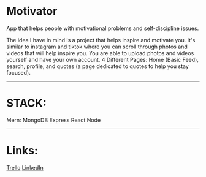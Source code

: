 # Motivator
App that helps people with motivational problems and self-discipline issues.



The idea I have in mind is a project that helps inspire and motivate you. It's similar to instagram and tiktok where you can scroll through photos and videos that will help inspire you.
You are able to upload photos and videos yourself and have your own account.
4 Different Pages: Home (Basic Feed), search, profile, and quotes (a page dedicated to quotes to help you stay focused).

----------------------------------------------------------------------------------------------------------------
# STACK:
Mern:
  MongoDB
  Express
  React
  Node
  
  ----------------------------------------------------------------------------------------------------------------
  
# Links:
<a href="[https://www.google.com/](https://trello.com/invite/b/rgbIkz1X/a178aa1c51fdbf170e18373ad186ce7a/motivator-project)" target="_blank">Trello</a>
<a href="www.linkedin.com/in/philippecovington" target="_blank">LinkedIn</a>

